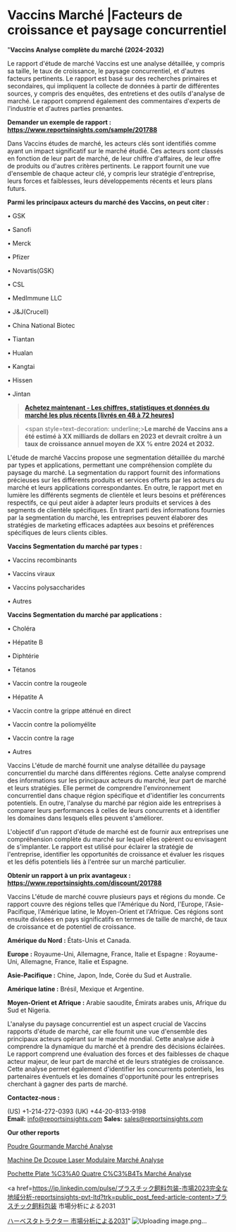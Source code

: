 # Vaccins Marché |Facteurs de croissance et paysage concurrentiel

"<strong>Vaccins Analyse complète du marché (2024-2032)</strong>

Le rapport d'étude de marché Vaccins est une analyse détaillée, y compris sa taille, le taux de croissance, le paysage concurrentiel, et d'autres facteurs pertinents. Le rapport est basé sur des recherches primaires et secondaires, qui impliquent la collecte de données à partir de différentes sources, y compris des enquêtes, des entretiens et des outils d'analyse de marché. Le rapport comprend également des commentaires d'experts de l'industrie et d'autres parties prenantes.

<strong>Demander un exemple de rapport : </strong><strong><a href=https://www.reportsinsights.com/sample/201788>https://www.reportsinsights.com/sample/201788</a></strong>

Dans Vaccins études de marché, les acteurs clés sont identifiés comme ayant un impact significatif sur le marché étudié. Ces acteurs sont classés en fonction de leur part de marché, de leur chiffre d'affaires, de leur offre de produits ou d'autres critères pertinents. Le rapport fournit une vue d'ensemble de chaque acteur clé, y compris leur stratégie d'entreprise, leurs forces et faiblesses, leurs développements récents et leurs plans futurs.

<strong>Parmi les principaux acteurs du marché des Vaccins, on peut citer :</strong>

• GSK

• Sanofi

• Merck

• Pfizer

• Novartis(GSK)

• CSL

• MedImmune LLC

• J&J(Crucell)

• China National Biotec

• Tiantan

• Hualan

• Kangtai

• Hissen

• Jintan

<blockquote><a href=https://reportsinsights.com/buynow/201788><span style=text-decoration: underline;><strong>Achetez maintenant - Les chiffres, statistiques et données du marché les plus récents [livrés en 48 à 72 heures]</strong></span></a></blockquote>
<blockquote>
<div class=group w-full text-gray-800 dark:text-gray-100 border-b border-black/10 dark:border-gray-900/50 bg-gray-50 dark:bg-[#444654]>
<div class=flex p-4 gap-4 text-base md:gap-6 md:max-w-2xl lg:max-w-xl xl:max-w-3xl md:py-6 lg:px-0 m-auto>
<div class=relative flex flex-col w-[calc(100%-50px)] gap-1 md:gap-3 lg:w-[calc(100%-115px)]>
<div class=flex flex-grow flex-col gap-3>
<div class=min-h-[20px] flex flex-col items-start gap-4 whitespace-pre-wrap break-words>
<div class=result-streaming markdown prose w-full break-words dark:prose-invert light>

<span style=text-decoration: underline;><strong>Le marché de Vaccins ans a été estimé à XX milliards de dollars en 2023 et devrait croître à un taux de croissance annuel moyen de XX % entre 2024 et 2032.</strong></span>

</div>
</div>
</div>
</div>
</div>
</div></blockquote>
L'étude de marché Vaccins propose une segmentation détaillée du marché par types et applications, permettant une compréhension complète du paysage du marché. La segmentation du rapport fournit des informations précieuses sur les différents produits et services offerts par les acteurs du marché et leurs applications correspondantes. En outre, le rapport met en lumière les différents segments de clientèle et leurs besoins et préférences respectifs, ce qui peut aider à adapter leurs produits et services à des segments de clientèle spécifiques. En tirant parti des informations fournies par la segmentation du marché, les entreprises peuvent élaborer des stratégies de marketing efficaces adaptées aux besoins et préférences spécifiques de leurs clients cibles.

<strong>Vaccins Segmentation du marché par types :</strong>

• Vaccins recombinants

• Vaccins viraux

• Vaccins polysaccharides

• Autres

<strong>Vaccins Segmentation du marché par applications :</strong>

• Choléra

• Hépatite B

• Diphtérie

• Tétanos

• Vaccin contre la rougeole

• Hépatite A

• Vaccin contre la grippe atténué en direct

• Vaccin contre la poliomyélite

• Vaccin contre la rage

• Autres

Vaccins L'étude de marché fournit une analyse détaillée du paysage concurrentiel du marché dans différentes régions. Cette analyse comprend des informations sur les principaux acteurs du marché, leur part de marché et leurs stratégies. Elle permet de comprendre l'environnement concurrentiel dans chaque région spécifique et d'identifier les concurrents potentiels. En outre, l'analyse du marché par région aide les entreprises à comparer leurs performances à celles de leurs concurrents et à identifier les domaines dans lesquels elles peuvent s'améliorer.

L'objectif d'un rapport d'étude de marché est de fournir aux entreprises une compréhension complète du marché sur lequel elles opèrent ou envisagent de s'implanter. Le rapport est utilisé pour éclairer la stratégie de l'entreprise, identifier les opportunités de croissance et évaluer les risques et les défis potentiels liés à l'entrée sur un marché particulier.

<strong>Obtenir un rapport à un prix avantageux : <a href=https://www.reportsinsights.com/discount/201788>https://www.reportsinsights.com/discount/201788</a></strong>

Vaccins L'étude de marché couvre plusieurs pays et régions du monde. Ce rapport couvre des régions telles que l'Amérique du Nord, l'Europe, l'Asie-Pacifique, l'Amérique latine, le Moyen-Orient et l'Afrique. Ces régions sont ensuite divisées en pays significatifs en termes de taille de marché, de taux de croissance et de potentiel de croissance.

<strong>Amérique du Nord :</strong> États-Unis et Canada.

<strong>Europe :</strong> Royaume-Uni, Allemagne, France, Italie et Espagne : Royaume-Uni, Allemagne, France, Italie et Espagne.

<strong>Asie-Pacifique :</strong> Chine, Japon, Inde, Corée du Sud et Australie.

<strong>Amérique latine :</strong> Brésil, Mexique et Argentine.

<strong>Moyen-Orient et Afrique :</strong> Arabie saoudite, Émirats arabes unis, Afrique du Sud et Nigeria.

L'analyse du paysage concurrentiel est un aspect crucial de Vaccins rapports d'étude de marché, car elle fournit une vue d'ensemble des principaux acteurs opérant sur le marché mondial. Cette analyse aide à comprendre la dynamique du marché et à prendre des décisions éclairées. Le rapport comprend une évaluation des forces et des faiblesses de chaque acteur majeur, de leur part de marché et de leurs stratégies de croissance. Cette analyse permet également d'identifier les concurrents potentiels, les partenaires éventuels et les domaines d'opportunité pour les entreprises cherchant à gagner des parts de marché.

<strong>Contactez-nous :</strong>

(US) +1-214-272-0393
(UK) +44-20-8133-9198
<strong>Email:</strong> <a>info@reportsinsights.com</a>
<strong>Sales:</strong> <a>sales@reportsinsights.com</a>

<strong>Our other reports</strong>

<a href=https://www.linkedin.com/pulse/poudre-gourmande-march%C3%A9-taille-part-perspectives-dtyqc/>Poudre Gourmande Marché Analyse</a>

<a href=https://www.linkedin.com/pulse/machine-de-d%C3%A9coupe-laser-modulaire-march%C3%A9-zxrnf/>Machine De Dcoupe Laser Modulaire Marché Analyse</a>

<a href=https://www.linkedin.com/pulse/pochette-plate-%C3%A0-quatre-c%C3%B4t%C3%A9s-march%C3%A9-2024-2030-xbdsf/>Pochette Plate %C3%A0 Quatre C%C3%B4Ts Marché Analyse</a>

<a href=https://jp.linkedin.com/pulse/プラスチック飼料包装-市場2023完全な地域分析-reportsinsights-pvt-ltd?trk=public_post_feed-article-content>プラスチック飼料包装 市場分析による2031</a>

<a href=https://www.linkedin.com/pulse/ハーベスタトラクター-市場2023の収益と成長要因-reports-insights-expert/>ハーベスタトラクター 市場分析による2031</a>"
![Uploading image.png…]()
